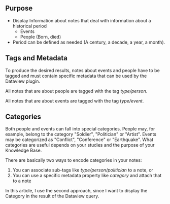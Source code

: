
## Purpose
- Display Information about notes that deal with information about a historical period
	- Events
	- People (Born, died)
- Period can be defined as needed (A century, a decade, a year, a month).

## Tags and Metadata
To produce the desired results, notes about events and people have to be tagged and must contain specific metadata that can be used by the Dataview plugin. 

All notes that are about people are tagged with the tag *type/person*.

All notes that are about events are tagged with the tag *type/event*.

## Categories
Both people and events can fall into special categories. People may, for example, belong to the category "Soldier", "Politician" or "Artist". Events may be categorized as "Conflict", "Conference" or "Earthquake". What categories are useful depends on your studies and the purpose of your Knowledge Base.

There are basically two ways to encode categories in your notes:

1. You can associate sub-tags like *type/person/politician* to a note, or
2. You can use a specific metadata property like *category* and attach that to a note

In this article, I use the second approach, since I want to display the Category in the result of the Dataview query.
